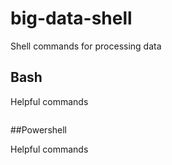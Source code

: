 # big-data-shell
Shell commands for processing data

## Bash

Helpful commands

```Bash
```

##Powershell

Helpful commands

```Powershell
```
